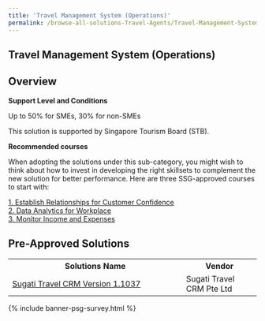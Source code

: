 ```yaml
---
title: 'Travel Management System (Operations)'
permalink: /browse-all-solutions-Travel-Agents/Travel-Management-System--Operations-
---
```


## Travel Management System (Operations)
## Overview

**Support Level and Conditions**

Up to 50% for SMEs, 30% for non-SMEs

This solution is supported by Singapore Tourism Board (STB).

**Recommended courses**

When adopting the solutions under this sub-category, you might wish to think about how to invest in developing the right skillsets to complement the new solution for better performance. Here are three SSG-approved courses to start with:

<a href='https://sfec.enterprisejobskills.gov.sg/Course_Internet/CourseDetail.aspx?CoursesReferenceNumber=TGS-2019504205'  target='_blank' rel='noopener'>1. Establish Relationships for Customer Confidence</a><br>
<a href='https://sfec.enterprisejobskills.gov.sg/Course_Internet/CourseDetail.aspx?CoursesReferenceNumber=TGS-2018500642'  target='_blank' rel='noopener'>2. Data Analytics for Workplace</a><br>
<a href='https://sfec.enterprisejobskills.gov.sg/Course_Internet/CourseDetail.aspx?CoursesReferenceNumber=TGS-2018501493'  target='_blank' rel='noopener'>3. Monitor Income and Expenses</a><br>

## Pre-Approved Solutions

<table>
<tr>
<th style='width: auto;'><b>Solutions Name</b></th>
<th style='width: 30%;'><b>Vendor</b></th>
</tr>
<tr>
<td><a href='/productivity-solutions-grant/solutionrepo/solution1362' target='_blank'>Sugati Travel CRM Version 1.1037</a><br></td>
<td>Sugati Travel CRM Pte Ltd</td>
</tr>
</table>

{% include banner-psg-survey.html %}
